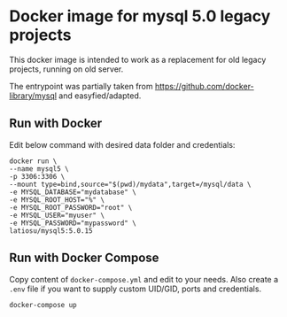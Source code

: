 # Docker image for mysql 5.0 legacy projects
This docker image is intended to work as a replacement for old legacy projects, running on old server.

The entrypoint was partially taken from https://github.com/docker-library/mysql and easyfied/adapted.

## Run with Docker
Edit below command with desired data folder and credentials:
```
docker run \
--name mysql5 \
-p 3306:3306 \
--mount type=bind,source="$(pwd)/mydata",target=/mysql/data \
-e MYSQL_DATABASE="mydatabase" \
-e MYSQL_ROOT_HOST="%" \
-e MYSQL_ROOT_PASSWORD="root" \
-e MYSQL_USER="myuser" \
-e MYSQL_PASSWORD="mypassword" \
latiosu/mysql5:5.0.15
```

## Run with Docker Compose
Copy content of `docker-compose.yml` and edit to your needs. Also create a `.env` file if you want to supply custom UID/GID, ports and credentials.
```
docker-compose up
```
